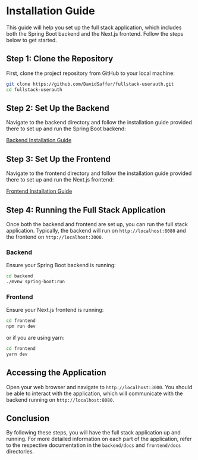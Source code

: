 # Installation Guide

This guide will help you set up the full stack application, which includes both the Spring Boot backend and the Next.js frontend. Follow the steps below to get started.

## Step 1: Clone the Repository

First, clone the project repository from GitHub to your local machine:

```bash
git clone https://github.com/DavidSaffer/fullstack-userauth.git
cd fullstack-userauth
```

## Step 2: Set Up the Backend

Navigate to the backend directory and follow the installation guide provided there to set up and run the Spring Boot backend:

[Backend Installation Guide](/../backend/docs/INSTALLATION.md)

## Step 3: Set Up the Frontend

Navigate to the frontend directory and follow the installation guide provided there to set up and run the Next.js frontend:

[Frontend Installation Guide](/../frontend/docs/INSTALLATION.md)

## Step 4: Running the Full Stack Application

Once both the backend and frontend are set up, you can run the full stack application. Typically, the backend will run on `http://localhost:8080` and the frontend on `http://localhost:3000`.

### Backend

Ensure your Spring Boot backend is running:

```bash
cd backend
./mvnw spring-boot:run
```

### Frontend

Ensure your Next.js frontend is running:

```bash
cd frontend
npm run dev
```

or if you are using yarn:

```bash
cd frontend
yarn dev
```

## Accessing the Application

Open your web browser and navigate to `http://localhost:3000`. You should be able to interact with the application, which will communicate with the backend running on `http://localhost:8080`.

## Conclusion

By following these steps, you will have the full stack application up and running. For more detailed information on each part of the application, refer to the respective documentation in the `backend/docs` and `frontend/docs` directories.